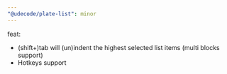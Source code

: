 ```yaml
---
"@udecode/plate-list": minor
---
```


feat:
- (shift+)tab will (un)indent the highest selected list items (multi blocks support)
- Hotkeys support 
